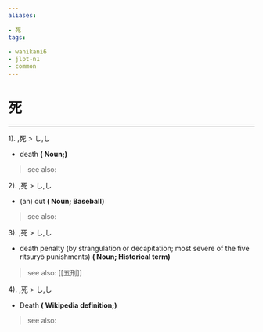 ```yaml
---
aliases:
    
- 死
tags:
    
- wanikani6
- jlpt-n1
- common
---
```


# 死
---
1).
,死 > し,し

- death
**( Noun;)**
> see also: 
            
2).
,死 > し,し

- (an) out
**( Noun; Baseball)**
> see also: 
            
3).
,死 > し,し

- death penalty (by strangulation or decapitation; most severe of the five ritsuryō punishments)
**( Noun; Historical term)**
> see also:  [[五刑]]
            
4).
,死 > し,し

- Death
**( Wikipedia definition;)**
> see also: 
            